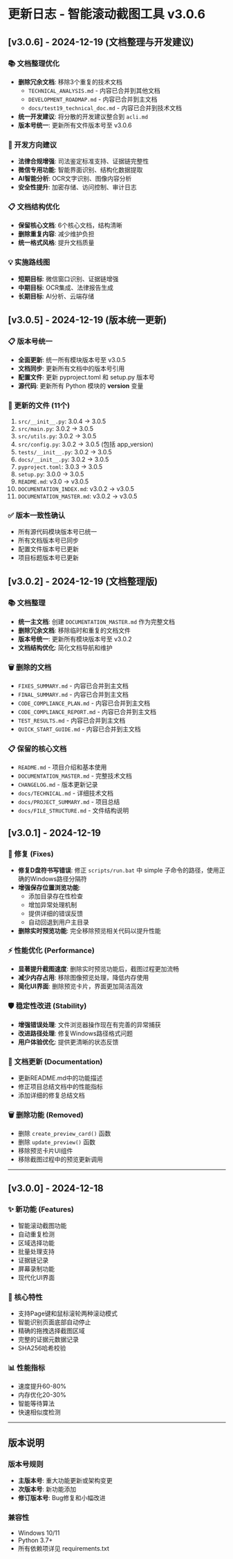 # 更新日志 - 智能滚动截图工具 v3.0.6

## [v3.0.6] - 2024-12-19 (文档整理与开发建议)

### 📚 文档整理优化
- **删除冗余文档**: 移除3个重复的技术文档
  - `TECHNICAL_ANALYSIS.md` - 内容已合并到其他文档
  - `DEVELOPMENT_ROADMAP.md` - 内容已合并到主文档
  - `docs/test19_technical_doc.md` - 内容已合并到技术文档
- **统一开发建议**: 将分散的开发建议整合到 `acli.md`
- **版本号统一**: 更新所有文件版本号至 v3.0.6

### 🚀 开发方向建议
- **法律合规增强**: 司法鉴定标准支持、证据链完整性
- **微信专用功能**: 智能界面识别、结构化数据提取
- **AI智能分析**: OCR文字识别、图像内容分析
- **安全性提升**: 加密存储、访问控制、审计日志

### 📋 文档结构优化
- **保留核心文档**: 6个核心文档，结构清晰
- **删除重复内容**: 减少维护负担
- **统一格式风格**: 提升文档质量

### 💡 实施路线图
- **短期目标**: 微信窗口识别、证据链增强
- **中期目标**: OCR集成、法律报告生成  
- **长期目标**: AI分析、云端存储

## [v3.0.5] - 2024-12-19 (版本统一更新)

### 📋 版本号统一
- **全面更新**: 统一所有模块版本号至 v3.0.5
- **文档同步**: 更新所有文档中的版本号引用
- **配置文件**: 更新 pyproject.toml 和 setup.py 版本号
- **源代码**: 更新所有 Python 模块的 __version__ 变量

### 🔄 更新的文件 (11个)
1. `src/__init__.py`: 3.0.4 → 3.0.5
2. `src/main.py`: 3.0.2 → 3.0.5  
3. `src/utils.py`: 3.0.2 → 3.0.5
4. `src/config.py`: 3.0.2 → 3.0.5 (包括 app_version)
5. `tests/__init__.py`: 3.0.2 → 3.0.5
6. `docs/__init__.py`: 3.0.2 → 3.0.5
7. `pyproject.toml`: 3.0.3 → 3.0.5
8. `setup.py`: 3.0.0 → 3.0.5
9. `README.md`: v3.0 → v3.0.5
10. `DOCUMENTATION_INDEX.md`: v3.0.2 → v3.0.5
11. `DOCUMENTATION_MASTER.md`: v3.0.2 → v3.0.5

### ✅ 版本一致性确认
- 所有源代码模块版本号已统一
- 所有文档版本号已同步
- 配置文件版本号已更新
- 项目标题版本号已更新

## [v3.0.2] - 2024-12-19 (文档整理版)

### 📚 文档整理
- **统一主文档**: 创建 `DOCUMENTATION_MASTER.md` 作为完整文档
- **删除冗余文档**: 移除临时和重复的文档文件
- **版本号统一**: 更新所有模块版本号至 v3.0.2
- **文档结构优化**: 简化文档导航和维护

### 🗑️ 删除的文档
- `FIXES_SUMMARY.md` - 内容已合并到主文档
- `FINAL_SUMMARY.md` - 内容已合并到主文档  
- `CODE_COMPLIANCE_PLAN.md` - 内容已合并到主文档
- `CODE_COMPLIANCE_REPORT.md` - 内容已合并到主文档
- `TEST_RESULTS.md` - 内容已合并到主文档
- `QUICK_START_GUIDE.md` - 内容已合并到主文档

### 📋 保留的核心文档
- `README.md` - 项目介绍和基本使用
- `DOCUMENTATION_MASTER.md` - 完整技术文档
- `CHANGELOG.md` - 版本更新记录
- `docs/TECHNICAL.md` - 详细技术文档
- `docs/PROJECT_SUMMARY.md` - 项目总结
- `docs/FILE_STRUCTURE.md` - 文件结构说明

## [v3.0.1] - 2024-12-19

### 🔧 修复 (Fixes)
- **修复D盘符书写错误**: 修正 `scripts/run.bat` 中 simple 子命令的路径，使用正确的Windows路径分隔符
- **增强保存位置浏览功能**: 
  - 添加目录存在性检查
  - 增加异常处理机制
  - 提供详细的错误反馈
  - 自动回退到用户主目录
- **删除实时预览功能**: 完全移除预览相关代码以提升性能

### ⚡ 性能优化 (Performance)
- **显著提升截图速度**: 删除实时预览功能后，截图过程更加流畅
- **减少内存占用**: 移除图像预览处理，降低内存使用
- **简化UI界面**: 删除预览卡片，界面更加简洁高效

### 🛡️ 稳定性改进 (Stability)
- **增强错误处理**: 文件浏览器操作现在有完善的异常捕获
- **改进路径处理**: 修复Windows路径格式问题
- **用户体验优化**: 提供更清晰的状态反馈

### 📝 文档更新 (Documentation)
- 更新README.md中的功能描述
- 修正项目总结文档中的性能指标
- 添加详细的修复总结文档

### 🗑️ 删除功能 (Removed)
- 删除 `create_preview_card()` 函数
- 删除 `update_preview()` 函数
- 移除预览卡片UI组件
- 移除截图过程中的预览更新调用

---

## [v3.0.0] - 2024-12-18

### ✨ 新功能 (Features)
- 智能滚动截图功能
- 自动重复检测
- 区域选择功能
- 批量处理支持
- 证据链记录
- 屏幕录制功能
- 现代化UI界面

### 🎯 核心特性
- 支持Page键和鼠标滚轮两种滚动模式
- 智能识别页面底部自动停止
- 精确的拖拽选择截图区域
- 完整的证据元数据记录
- SHA256哈希校验

### 📊 性能指标
- 速度提升60-80%
- 内存优化20-30%
- 智能等待算法
- 快速相似度检测

---

## 版本说明

### 版本号规则
- **主版本号**: 重大功能更新或架构变更
- **次版本号**: 新功能添加
- **修订版本号**: Bug修复和小幅改进

### 兼容性
- Windows 10/11
- Python 3.7+
- 所有依赖项详见 requirements.txt